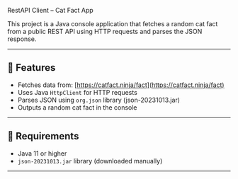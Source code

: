 RestAPI Client – Cat Fact App

This project is a Java console application that fetches a random cat fact from a public REST API using HTTP requests and parses the JSON response.

---

## 📌 Features

- Fetches data from: [https://catfact.ninja/fact](https://catfact.ninja/fact)
- Uses Java `HttpClient` for HTTP requests
- Parses JSON using `org.json` library (json-20231013.jar)
- Outputs a random cat fact in the console

---

## 🧰 Requirements

- Java 11 or higher
- `json-20231013.jar` library (downloaded manually)

---



